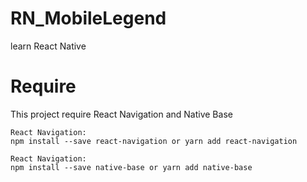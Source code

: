# RN_MobileLegend
learn React Native

# Require
This project require React Navigation and Native Base
```
React Navigation:
npm install --save react-navigation or yarn add react-navigation
``` 
```
React Navigation:
npm install --save native-base or yarn add native-base
``` 

